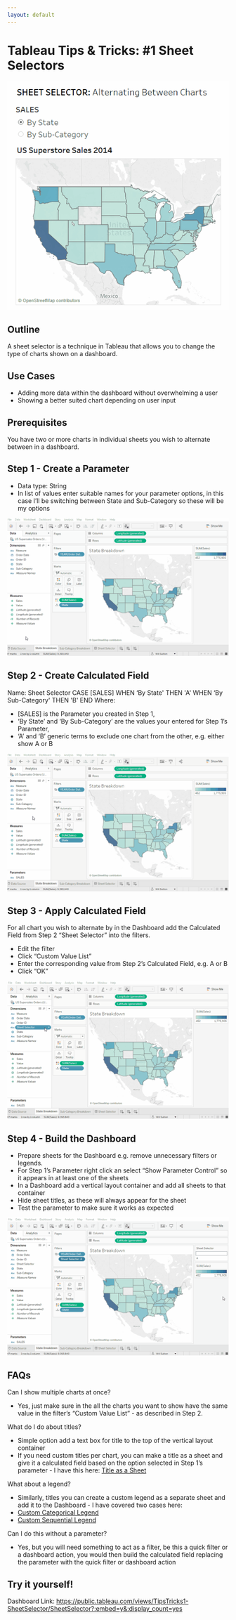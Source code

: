 ```yaml
---
layout: default
---
```

# Tableau Tips & Tricks: #1 Sheet Selectors

![Sheet Selector](gifs/t&t_01_sheet_selector/sheet_selector_final.gif "Sheet Selector")

## Outline

A sheet selector is a technique in Tableau that allows you to change the type of charts shown on a dashboard.


## Use Cases
- Adding more data within the dashboard without overwhelming a user
- Showing a better suited chart depending on user input


## Prerequisites 

You have two or more charts in individual sheets you wish to alternate between in a dashboard.


## Step 1 - Create a Parameter
- Data type: String
- In list of values enter suitable names for your parameter options, in this case I’ll be switching between State and Sub-Category so these will be my options

![Step 1](gifs/t&t_01_sheet_selector/sheet_selector_1_create_parameter.gif "Step 1")

## Step 2 - Create Calculated Field

Name: Sheet Selector
CASE [SALES]
WHEN ‘By State' THEN 'A'
WHEN ‘By Sub-Category' THEN 'B'
END
Where:

-  [SALES] is the Parameter you created in Step 1,
- ‘By State’ and ‘By Sub-Category’ are the values your entered for Step 1’s Parameter,
- ‘A’ and ‘B’ generic terms to exclude one chart from the other, e.g. either show A or B

![Step 2](gifs/t&t_01_sheet_selector/sheet_selector_2_create_calc_field.gif "Step 2")

## Step 3 - Apply Calculated Field 

For all chart you wish to alternate by in the Dashboard add the Calculated Field from Step 2 “Sheet Selector” into the filters. 

- Edit the filter
- Click “Custom Value List”
- Enter the corresponding value from Step 2’s Calculated Field, e.g. A or B
- Click “OK”

![Step 3](gifs/t&t_01_sheet_selector/sheet_selector_3_apply_calc_field.gif "Step 3")

## Step 4 - Build the Dashboard
- Prepare sheets for the Dashboard e.g. remove unnecessary filters or legends.
- For Step 1’s Parameter right click an select “Show Parameter Control” so it appears in at least one of the sheets 
- In a Dashboard add a vertical layout container and add all sheets to that container
- Hide sheet titles, as these will always appear for the sheet
- Test the parameter to make sure it works as expected

![Step 4](gifs/t&t_01_sheet_selector/sheet_selector_4_build_dashboard.gif "Step 4")

## FAQs

Can I show multiple charts at once?

- Yes, just make sure in the all the charts you want to show have the same value in the filter’s “Custom Value List” - as described in Step 2.

What do I do about titles?

- Simple option add a text box for title to the top of the vertical layout container
- If you need custom titles per chart, you can make a title as a sheet and give it a calculated field based on the option selected in Step 1’s parameter - I have this here:
[Title as a Sheet](Tableau-Tips-Tricks-2-Title-as-a-Sheet.html)

What about a legend?

- Similarly, titles you can create a custom legend as a separate sheet and add it to the Dashboard - I have covered two cases here:
- [Custom Categorical Legend](Tableau-Tips-Tricks-3-Custom-Categorical-Legend.html)
- [Custom Sequential Legend](Tableau-Tips-Tricks-4-Custom-Sequential-Legend.html)

Can I do this without a parameter?

- Yes, but you will need something to act as a filter, be this a quick filter or a dashboard action, you would then build the calculated field replacing the parameter with the quick filter or dashboard action

## Try it yourself!
Dashboard Link: <https://public.tableau.com/views/TipsTricks1-SheetSelector/SheetSelector?:embed=y&:display_count=yes>